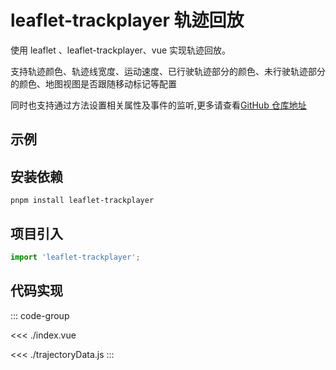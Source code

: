 <script setup>
import { defineClientComponent } from 'vitepress'
const ClientDemo = defineClientComponent(() => import('./index.vue'))
</script>

# leaflet-trackplayer 轨迹回放

使用 leaflet 、leaflet-trackplayer、vue 实现轨迹回放。

支持轨迹颜色、轨迹线宽度、运动速度、已行驶轨迹部分的颜色、未行驶轨迹部分的颜色、地图视图是否跟随移动标记等配置

同时也支持通过方法设置相关属性及事件的监听,更多请查看[GitHub 仓库地址](https://github.com/weijun-lab/Leaflet.TrackPlayer/blob/master/README.zh-CN.md)

## 示例

<ClientDemo></ClientDemo>

## 安装依赖

```shell
pnpm install leaflet-trackplayer
```

## 项目引入

```js
import 'leaflet-trackplayer';
```

## 代码实现

::: code-group

<<< ./index.vue

<<< ./trajectoryData.js
:::

